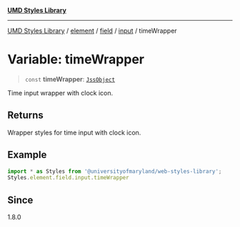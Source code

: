 [**UMD Styles Library**](../../../../../../README.md)

***

[UMD Styles Library](../../../../../../README.md) / [element](../../../../../README.md) / [field](../../../README.md) / [input](../README.md) / timeWrapper

# Variable: timeWrapper

> `const` **timeWrapper**: [`JssObject`](../../../../../../utilities/namespaces/transform/type-aliases/JssObject.md)

Time input wrapper with clock icon.

## Returns

Wrapper styles for time input with clock icon.

## Example

```typescript
import * as Styles from '@universityofmaryland/web-styles-library';
Styles.element.field.input.timeWrapper
```

## Since

1.8.0
